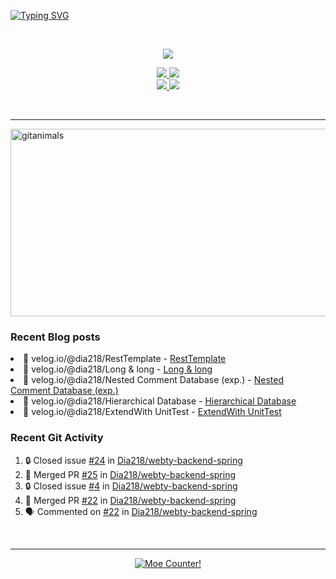 <!-- Readme Typing SVG -->
<a href="https://git.io/typing-svg"><img src="https://readme-typing-svg.demolab.com?font=Comic+Neue&size=50&duration=2000&pause=300&color=FFDD76&background=000920&center=true&vCenter=true&width=1080&height=100&lines=Hello%2C+I'm+Dia!;.++.++.+++%7C%E1%B4%97%E2%80%A2..)%EF%BE%89%E2%81%BE%E2%81%BE;I+decorated+my+github+profile.;%E3%83%BE(%3E%CF%89%3C%E2%97%8B)+;I+hope+you+have+a+wonderful+day!!;%E0%B9%91(%E0%B9%91%CB%83%CC%B5%E1%B4%97%CB%82%CC%B5)%D9%88%E2%99%A1;%E0%B9%91%E2%9D%A4%E2%80%BF%E2%9D%A4%E0%B9%91+%E0%B9%91%E2%9D%A4%E2%80%BF%E2%9D%A4%E0%B9%91+%E0%B9%91%E2%9D%A4%E2%80%BF%E2%9D%A4%E0%B9%91+%E0%B9%91%E2%9D%A4%E2%80%BF%E2%9D%A4%E0%B9%91" alt="Typing SVG" /></a>

<br>

<!-- GitHub Readme Stats -->
<!-- 깃허브 통계 -->
<p align="center">
  <a href="https://github-readme-stats.vercel.app">
    <img src="https://github-readme-stats.vercel.app/api?username=Dia218&count_private=true&include_all_commits=true&show_icons=true&rank_icon=github&title_color=ffcc00&text_color=0088ff&icon_color=c792ea&bg_color=1a2540&hide_border=false&show=reviews,prs_merged&hide=contribs" />
  </a>
</p>

<!-- 깃허브 저장소 핀 -->
<p align="center">
  <a href="https://github.com/dia218/webty-backend-spring">
    <img src="https://github-readme-stats.vercel.app/api/pin/?username=Dia218&repo=webty-backend-spring&show_owner=false&title_color=d7b1f0&text_color=38f8ff&icon_color=ffcc00&bg_color=1a2540&hide_border=false" />
  </a>
  <a href="https://github.com/dia218/webty-frontend-next">
    <img src="https://github-readme-stats.vercel.app/api/pin/?username=Dia218&repo=webty-frontend-next&show_owner=false&title_color=d7b1f0&text_color=38f8ff&icon_color=ffcc00&bg_color=1a2540&hide_border=false" />
  </a>
  <br>
  <a href="https://github.com/dia218/coffeebeanery-website-backend-spring">
    <img src="https://github-readme-stats.vercel.app/api/pin/?username=Dia218&repo=coffeebeanery-website-backend-spring&show_owner=false&title_color=d7b1f0&text_color=38f8ff&icon_color=ffcc00&bg_color=1a2540&hide_border=false" />
  </a>
  <a href="https://github.com/dia218/coffeebeanery-website-front-next">
    <img src="https://github-readme-stats.vercel.app/api/pin/?username=Dia218&repo=coffeebeanery-website-front-next&show_owner=false&title_color=d7b1f0&text_color=38f8ff&icon_color=ffcc00&bg_color=1a2540&hide_border=false" />
  </a>
</p>  

<br>
<hr>

<!-- gitanimals -->
<a href="https://www.gitanimals.org/en_US/guild/detail/672684621890333195">
      <img
        src="https://render.gitanimals.org/guilds/672684621890333195/draw"
        width="600"
        height="300"
        alt="gitanimals"
      />
</a>

### Recent Blog posts

<!-- BLOG-POST-LIST:START --><li>💫 velog.io/@dia218/RestTemplate - <a href="https://velog.io/@dia218/RestTemplate">RestTemplate</a></li>
<li>💫 velog.io/@dia218/Long &amp; long - <a href="https://velog.io/@dia218/Java-Long-long">Long &amp; long</a></li>
<li>💫 velog.io/@dia218/Nested Comment Database &lpar;exp.&rpar; - <a href="https://velog.io/@dia218/Nested-Comment-Database">Nested Comment Database &lpar;exp.&rpar;</a></li>
<li>💫 velog.io/@dia218/Hierarchical Database - <a href="https://velog.io/@dia218/Hierarchical-Database">Hierarchical Database</a></li>
<li>💫 velog.io/@dia218/ExtendWith UnitTest - <a href="https://velog.io/@dia218/ExtendWith-UnitTest">ExtendWith UnitTest</a></li>
<!-- BLOG-POST-LIST:END -->

### Recent Git Activity

<!--START_SECTION:activity-->
1. 🔒 Closed issue [#24](https://github.com/Dia218/webty-backend-spring/issues/24) in [Dia218/webty-backend-spring](https://github.com/Dia218/webty-backend-spring)
2. 🎉 Merged PR [#25](https://github.com/Dia218/webty-backend-spring/pull/25) in [Dia218/webty-backend-spring](https://github.com/Dia218/webty-backend-spring)
3. 🔒 Closed issue [#4](https://github.com/Dia218/webty-backend-spring/issues/4) in [Dia218/webty-backend-spring](https://github.com/Dia218/webty-backend-spring)
4. 🎉 Merged PR [#22](https://github.com/Dia218/webty-backend-spring/pull/22) in [Dia218/webty-backend-spring](https://github.com/Dia218/webty-backend-spring)
5. 🗣 Commented on [#22](https://github.com/Dia218/webty-backend-spring/pull/22#issuecomment-2621891091) in [Dia218/webty-backend-spring](https://github.com/Dia218/webty-backend-spring)
<!--END_SECTION:activity-->

<br>

---

<!-- Moe Counter -->
<p align="center">
  <a href="https://count.getloli.com" target="_blank">
    <img alt="Moe Counter!" src="https://count.getloli.com/@dia_page_counter?name=dia_page_counter&theme=booru-yuyuyui&padding=4&offset=0&align=top&scale=1&pixelated=1&darkmode=auto">
  </a>
</p>
